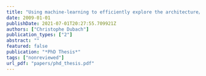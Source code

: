 ```yaml
---
title: "Using machine-learning to efficiently explore the architecture/compiler co-design space"
date: 2009-01-01
publishDate: 2021-07-01T20:27:55.709921Z
authors: ["Christophe Dubach"]
publication_types: ["2"]
abstract: ""
featured: false
publication: "*PhD Thesis*"
tags: ["nonreviewed"]
url_pdf: "papers/phd_thesis.pdf"
---
```


